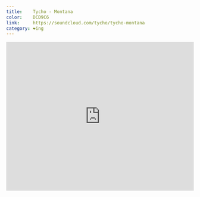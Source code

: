```yaml
---
title:    Tycho - Montana
color:    DCD9C6
link:     https://soundcloud.com/tycho/tycho-montana
category: ❤ing
---
```


<div class="embed rich soundcloud" data-aspect-ratio="1">
    <iframe width="100%" height="400" scrolling="no" frameborder="no" src="https://w.soundcloud.com/player/?visual=true&amp;url=http%3A%2F%2Fapi.soundcloud.com%2Ftracks%2F130572064&amp;show_artwork=true&amp;visual=false&amp;hide_related=true&amp;color=DCD9C6&amp;show_user=true&amp;show_comments=false&amp;show_reposts=false&amp;auto_play=false"></iframe>
</div>
